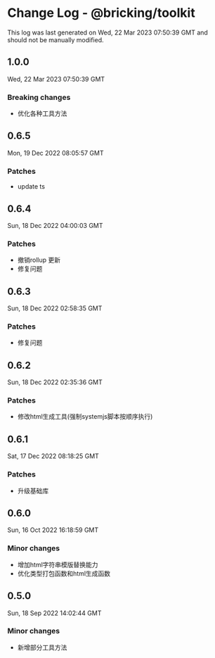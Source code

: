 # Change Log - @bricking/toolkit

This log was last generated on Wed, 22 Mar 2023 07:50:39 GMT and should not be manually modified.

## 1.0.0
Wed, 22 Mar 2023 07:50:39 GMT

### Breaking changes

- 优化各种工具方法

## 0.6.5
Mon, 19 Dec 2022 08:05:57 GMT

### Patches

- update ts

## 0.6.4
Sun, 18 Dec 2022 04:00:03 GMT

### Patches

- 撤销rollup 更新
- 修复问题

## 0.6.3
Sun, 18 Dec 2022 02:58:35 GMT

### Patches

- 修复问题

## 0.6.2
Sun, 18 Dec 2022 02:35:36 GMT

### Patches

- 修改html生成工具(强制systemjs脚本按顺序执行)

## 0.6.1
Sat, 17 Dec 2022 08:18:25 GMT

### Patches

- 升级基础库

## 0.6.0
Sun, 16 Oct 2022 16:18:59 GMT

### Minor changes

- 增加html字符串模版替换能力
- 优化类型打包函数和html生成函数

## 0.5.0
Sun, 18 Sep 2022 14:02:44 GMT

### Minor changes

- 新增部分工具方法

